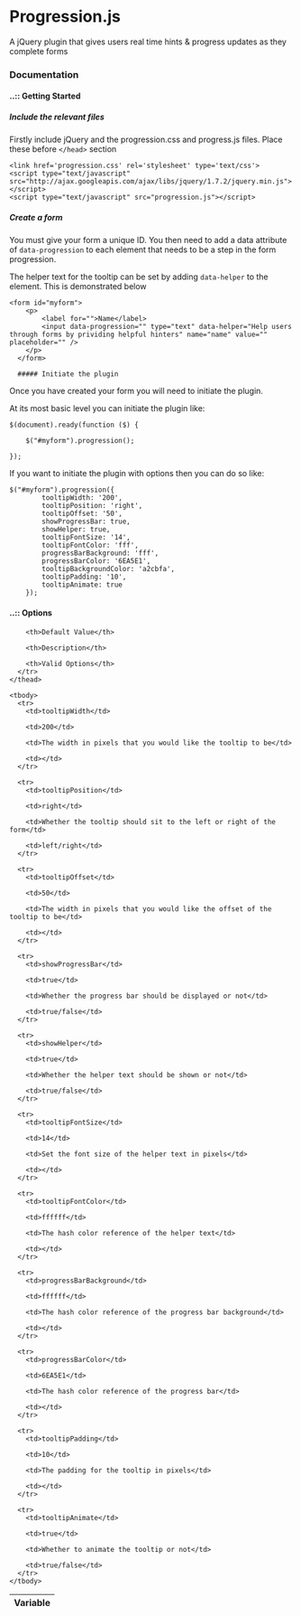 Progression.js
==============

A jQuery plugin that gives users real time hints &amp; progress updates as they complete forms


### Documentation

#### ..:: Getting Started

##### Include the relevant files

Firstly include jQuery and the progression.css and progress.js files.
Place these before `</head>` section

    <link href='progression.css' rel='stylesheet' type='text/css'>
    <script type="text/javascript" src="http://ajax.googleapis.com/ajax/libs/jquery/1.7.2/jquery.min.js"></script>
    <script type="text/javascript" src="progression.js"></script>


##### Create a form

You must give your form a unique ID. You then need to add a data
attribute of `data-progression` to each element that needs to be a step
in the form progression.

The helper text for the tooltip can be set by adding `data-helper` to
the element. This is demonstrated below

    <form id="myform">
        <p>
            <label for="">Name</label> 
            <input data-progression="" type="text" data-helper="Help users through forms by prividing helpful hinters" name="name" value="" placeholder="" />
        </p>
      </form>

      ##### Initiate the plugin

Once you have created your form you will need to initiate the plugin.

At its most basic level you can initiate the plugin like:

    $(document).ready(function ($) {
        
        $("#myform").progression();
        
    });
                            

If you want to initiate the plugin with options then you can do so like:

    $("#myform").progression({
            tooltipWidth: '200',
            tooltipPosition: 'right',
            tooltipOffset: '50',
            showProgressBar: true,
            showHelper: true,
            tooltipFontSize: '14',
            tooltipFontColor: 'fff',
            progressBarBackground: 'fff',
            progressBarColor: '6EA5E1',
            tooltipBackgroundColor: 'a2cbfa',
            tooltipPadding: '10',
            tooltipAnimate: true
        });            


#### ..:: Options

<table>
    <thead>
      <tr>
        <th>Variable</th>

        <th>Default Value</th>

        <th>Description</th>

        <th>Valid Options</th>
      </tr>
    </thead>

    <tbody>
      <tr>
        <td>tooltipWidth</td>

        <td>200</td>

        <td>The width in pixels that you would like the tooltip to be</td>

        <td></td>
      </tr>

      <tr>
        <td>tooltipPosition</td>

        <td>right</td>

        <td>Whether the tooltip should sit to the left or right of the form</td>

        <td>left/right</td>
      </tr>

      <tr>
        <td>tooltipOffset</td>

        <td>50</td>

        <td>The width in pixels that you would like the offset of the tooltip to be</td>

        <td></td>
      </tr>

      <tr>
        <td>showProgressBar</td>

        <td>true</td>

        <td>Whether the progress bar should be displayed or not</td>

        <td>true/false</td>
      </tr>

      <tr>
        <td>showHelper</td>

        <td>true</td>

        <td>Whether the helper text should be shown or not</td>

        <td>true/false</td>
      </tr>

      <tr>
        <td>tooltipFontSize</td>

        <td>14</td>

        <td>Set the font size of the helper text in pixels</td>

        <td></td>
      </tr>

      <tr>
        <td>tooltipFontColor</td>

        <td>ffffff</td>

        <td>The hash color reference of the helper text</td>

        <td></td>
      </tr>

      <tr>
        <td>progressBarBackground</td>

        <td>ffffff</td>

        <td>The hash color reference of the progress bar background</td>

        <td></td>
      </tr>

      <tr>
        <td>progressBarColor</td>

        <td>6EA5E1</td>

        <td>The hash color reference of the progress bar</td>

        <td></td>
      </tr>

      <tr>
        <td>tooltipPadding</td>

        <td>10</td>

        <td>The padding for the tooltip in pixels</td>

        <td></td>
      </tr>

      <tr>
        <td>tooltipAnimate</td>

        <td>true</td>

        <td>Whether to animate the tooltip or not</td>

        <td>true/false</td>
      </tr>
    </tbody>
  </table>


      
